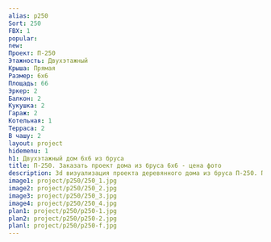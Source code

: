 ```yaml
---
alias: p250
Sort: 250
FBX: 1
popular: 
new: 
Проект: П-250
Этажность: Двухэтажный
Крыша: Прямая
Размер: 6х6
Площадь: 66
Эркер: 2
Балкон: 2
Кукушка: 2
Гараж: 2
Котельная: 1
Терраса: 2
В чашу: 2
layout: project
hidemenu: 1
h1: Двухэтажный дом 6х6 из бруса
title: П-250. Заказать проект дома из бруса 6х6 - цена фото
description: 3d визуализация проекта деревянного дома из бруса П-250. Площадь 66 м2, размер 6х6. Вы можете внести любые изменения в проект.
image1: project/p250/250_1.jpg
image2: project/p250/250_2.jpg
image3: project/p250/250_3.jpg
image4: project/p250/250_4.jpg
plan1: project/p250/p250-1.jpg
plan2: project/p250/p250-2.jpg
planl: project/p250/p250-f.jpg
---
```

